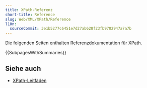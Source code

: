 ```yaml
---
title: XPath-Referenz
short-title: Reference
slug: Web/XML/XPath/Reference
l10n:
  sourceCommit: 3e1b5277c6451e7d27ab628f23fb9702947a7a7b
---
```


Die folgenden Seiten enthalten Referenzdokumentation für XPath.

{{SubpagesWithSummaries}}

## Siehe auch

- [XPath-Leitfäden](/de/docs/Web/XML/XPath/Guides)
